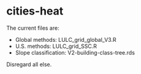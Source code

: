 # cities-heat

The current files are:

* Global methods: LULC_grid_global_V3.R
* U.S. methods: LULC_grid_SSC.R
* Slope classification: V2-building-class-tree.rds

Disregard all else.
